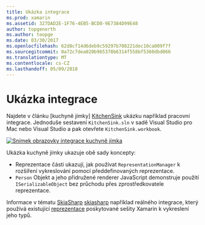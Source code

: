 ```yaml
---
title: Ukázka integrace
ms.prod: xamarin
ms.assetid: 327DAD2E-1F76-4EB5-BCD0-9E7384D99E48
author: topgenorth
ms.author: toopge
ms.date: 03/30/2017
ms.openlocfilehash: 62d8cf14d6deb9c59297b708221dec10ca009f7f
ms.sourcegitcommit: 0a72c7dea020b965378b6314f558bf5360dbd066
ms.translationtype: MT
ms.contentlocale: cs-CZ
ms.lasthandoff: 05/09/2018
---
```

# <a name="sample-integrations"></a>Ukázka integrace

Najdete v článku [kuchyně jímky] [ KitchenSink] ukázku například pracovní integrace. Jednoduše sestavení `KitchenSink.sln` v sadě Visual Studio pro Mac nebo Visual Studio a pak otevřete `KitchenSink.workbook`.

[![Snímek obrazovky integrace kuchyně jímka](samples-images/kitchensinkintegrationscreenshot.png)](samples-images/kitchensinkintegrationscreenshot.png#lightbox)

Ukázka kuchyně jímky ukazuje obě sady koncepty:

* Reprezentace části ukazují, jak používat `RepresentationManager` k rozšíření vykreslování pomocí předdefinovaných reprezentace.
* `Person` Objekt a jeho přidružené renderer JavaScript demonstruje použití `ISerializableObject` bez průchodu přes zprostředkovatele reprezentace.

Informace v tématu [SkiaSharp] [ skiasharp] například reálného integrace, který používá existující [reprezentace](~/tools/workbooks/sdk/representations.md) poskytované sešity Xamarin k vykreslení jeho typů.

[KitchenSink]: https://github.com/xamarin/Workbooks/tree/master/SDK/Samples/KitchenSink
[skiasharp]: https://github.com/mono/SkiaSharp/tree/master/source/SkiaSharp.Workbooks
